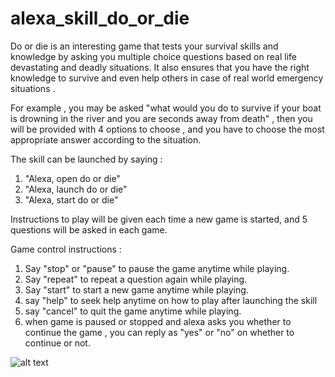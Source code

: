 # alexa_skill_do_or_die

Do or die is an interesting game that tests your survival skills and knowledge by asking you multiple choice questions based on real life devastating and deadly situations. It also ensures that you have the right knowledge to survive and even help others in case of real world emergency situations . 

For example , you may be asked "what would you do to survive  if your boat is drowning in the river and you are seconds away from death" , then you will be provided with 4 options to choose , and you have to choose the most appropriate answer according to the situation. 

The skill can be launched by saying :
1. "Alexa, open do or die"
2. "Alexa, launch do or die"
3. "Alexa, start do or die"

Instructions to play will be given each time a new game is started, and 5 questions will be asked in each game.

Game control instructions :
1. Say "stop" or "pause" to pause the game anytime while playing.
2. Say "repeat" to repeat a question again while playing.
3. Say "start" to start a new game anytime while playing.
4. say "help" to seek help anytime on how to play after launching the skill
5. say "cancel" to quit the game anytime while playing.
6. when game is paused or stopped and alexa asks you whether to continue the game , you can reply as "yes" or "no" on whether to continue or not.

![alt text](https://github.com/Mausam-Sharma/alexa_skill_do_or_die/edit/master/11.jpg)
